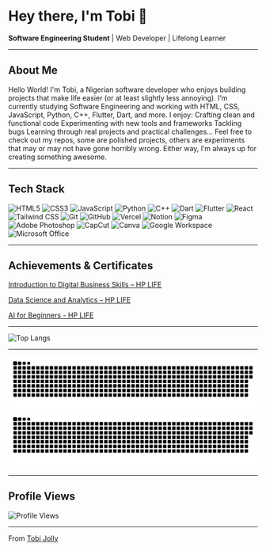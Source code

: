 # Hey there, I'm Tobi 👋 

**Software Engineering Student** | Web Developer | Lifelong Learner

---

## About Me
Hello World!
I'm Tobi, a Nigerian software developer who enjoys building projects that make life easier (or at least slightly less annoying). I’m currently studying Software Engineering and working with HTML, CSS, JavaScript, Python, C++, Flutter, Dart, and more. I enjoy: 
Crafting clean and functional code
Experimenting with new tools and frameworks
Tackling bugs 
Learning through real projects and practical challenges...
Feel free to check out my repos, some are polished projects, others are experiments that may or may not have gone horribly wrong. Either way, I’m always up for creating something awesome.

--- 

## Tech Stack
![HTML5](https://img.shields.io/badge/-HTML5-E34F26?style=flat&logo=html5&logoColor=white) ![CSS3](https://img.shields.io/badge/-CSS3-1572B6?style=flat&logo=css3&logoColor=white) ![JavaScript](https://img.shields.io/badge/-JavaScript-F7DF1E?style=flat&logo=javascript&logoColor=black) ![Python](https://img.shields.io/badge/-Python-3776AB?style=flat&logo=python&logoColor=white) ![C++](https://img.shields.io/badge/-C++-00599C?style=flat&logo=c%2B%2B&logoColor=white) ![Dart](https://img.shields.io/badge/-Dart-0175C2?style=flat&logo=dart&logoColor=white) ![Flutter](https://img.shields.io/badge/-Flutter-02569B?style=flat&logo=flutter&logoColor=white) ![React](https://img.shields.io/badge/-React-61DAFB?style=flat&logo=react&logoColor=black) ![Tailwind CSS](https://img.shields.io/badge/-Tailwind_CSS-38B2AC?style=flat&logo=tailwind-css&logoColor=white) ![Git](https://img.shields.io/badge/-Git-F05032?style=flat&logo=git&logoColor=white) ![GitHub](https://img.shields.io/badge/-GitHub-181717?style=flat&logo=github&logoColor=white) ![Vercel](https://img.shields.io/badge/-Vercel-000000?style=flat&logo=vercel&logoColor=white) ![Notion](https://img.shields.io/badge/-Notion-000000?style=flat&logo=notion&logoColor=white) ![Figma](https://img.shields.io/badge/-Figma-F24E1E?style=flat&logo=figma&logoColor=white) ![Adobe Photoshop](https://img.shields.io/badge/-Adobe_Photoshop-31A8FF?style=flat&logo=adobe-photoshop&logoColor=white) ![CapCut](https://img.shields.io/badge/-CapCut-000000?style=flat&logo=capcut&logoColor=white) ![Canva](https://img.shields.io/badge/-Canva-00C4CC?style=flat&logo=canva&logoColor=white) ![Google Workspace](https://img.shields.io/badge/-Google_Workspace-4285F4?style=flat&logo=google&logoColor=white) ![Microsoft Office](https://img.shields.io/badge/-Microsoft_Office-D83B01?style=flat&logo=microsoft-office&logoColor=white)


---

## Achievements & Certificates
 [Introduction to Digital Business Skills – HP LIFE](https://www.life-global.org/certificate/23dbf57b-df2a-4d14-aff2-5f62db76115c)
 
 [Data Science and Analytics – HP LIFE](https://www.life-global.org/certificate/8d83b361-3bee-45de-82c4-3249d748be60)
 
 [AI for Beginners - HP LIFE](https://www.life-global.org/certificate/914de8bc-7d2a-4529-94bf-e831e0570591)
 
 
 ---

 ![Top Langs](https://github-readme-stats.vercel.app/api/top-langs/?username=tobi-jolly&layout=compact&theme=tokyonight)

 ---
 
 ![github contribution grid snake animation](https://raw.githubusercontent.com/tobi-jolly/tobi-jolly/output/github-snake.svg#gh-light-mode-only)
![github contribution grid snake animation](https://raw.githubusercontent.com/tobi-jolly/tobi-jolly/output/github-snake-dark.svg#gh-dark-mode-only)

 ---
 
 ## Profile Views
 ![Profile Views](https://komarev.com/ghpvc/?username=tobi-jolly&color=blueviolet) 
 
 ---
 
 From [Tobi Jolly](https://github.com/tobi-jolly)
